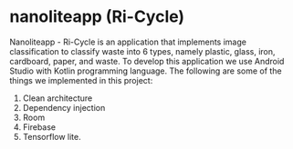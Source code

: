 # nanoliteapp (Ri-Cycle)

Nanoliteapp - Ri-Cycle is an application that implements image classification to classify waste into 6 types, namely plastic, glass, iron, cardboard, paper, and waste. 
To develop this application we use Android Studio with Kotlin programming language. The following are some of the things we implemented in this project:

1. Clean architecture
2. Dependency injection
3. Room
4. Firebase
5. Tensorflow lite.







